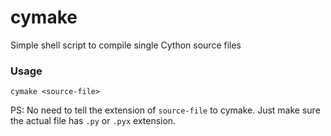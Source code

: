 # cymake

Simple shell script to compile single Cython source files

### Usage

`cymake <source-file>`

PS: No need to tell the extension of `source-file` to cymake. Just make sure the actual file has `.py` or `.pyx` extension.
